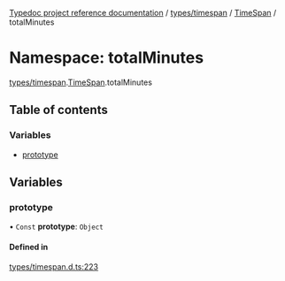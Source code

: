 [Typedoc project reference documentation](../README.md) / [types/timespan](types_timespan.md) / [TimeSpan](types_timespan.timespan.md) / totalMinutes

# Namespace: totalMinutes

[types/timespan](types_timespan.md).[TimeSpan](types_timespan.timespan.md).totalMinutes

## Table of contents

### Variables

- [prototype](types_timespan.timespan.totalminutes.md#prototype)

## Variables

### prototype

• `Const` **prototype**: `Object`

#### Defined in

[types/timespan.d.ts:223](https://github.com/DocuWare/REST-Sample-TS/blob/beb3ada/src/types/timespan.d.ts#L223)
